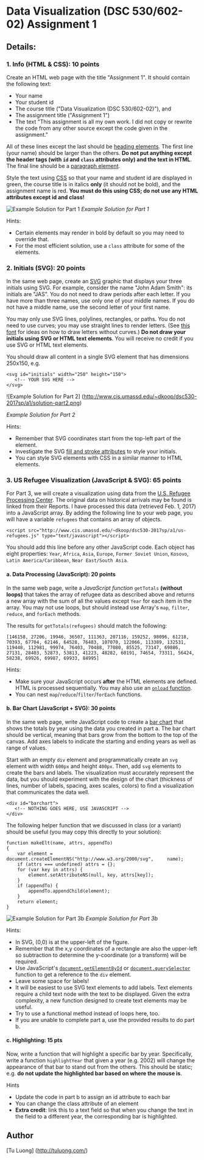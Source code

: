 # Data Visualization (DSC 530/602-02) Assignment 1

## Details:

### 1. Info (HTML & CSS): 10 points

Create an HTML web page with the title "Assignment 1". It should contain the following text:

+ Your name
+ Your student id
+ The course title ("Data Visualization (DSC 530/602-02)"), and
+ The assignment title ("Assignment 1")
+ The text "This assignment is all my own work. I did not copy or rewrite the code from any other source except the code given in the assignment."

All of these lines except the last should be [heading elements](https://developer.mozilla.org/en-US/docs/Web/HTML/Element/Heading_Elements). The first line (your name) should be larger than the others. **Do not put anything except the header tags (with `id` and `class` attributes only) and the text in HTML**. The final line should be a [paragraph element](https://developer.mozilla.org/en-US/docs/Web/HTML/Element/p).

Style the text using [CSS](https://developer.mozilla.org/en-US/docs/Web/CSS) so that your name and student id are displayed in green, the course title is in italics **only** (it should not be bold), and the assignment name is red. **You must do this using CSS; do not use any HTML attributes except id and class!**

![Example Solution for Part 1](http://www.cis.umassd.edu/~dkoop/dsc530-2017sp/a1/solution-part1.png)
*Example Solution for Part 1*

Hints:

+ Certain elements may render in bold by default so you may need to override that.
+ For the most efficient solution, use a `class` attribute for some of the elements.

### 2. Initials (SVG): 20 points

In the same web page, create an [SVG](https://developer.mozilla.org/en-US/docs/Web/SVG) graphic that displays your three initials using SVG. For example, consider the name "John Adam Smith": its initials are "JAS". You do not need to draw periods after each letter. If you have more than three names, use only one of your middle names. If you do not have a middle name, use the second letter of your first name.

You may only use SVG lines, polylines, rectangles, or paths. You do not need to use curves; you may use straight lines to render letters. (See [this font](http://www.dafont.com/ds-digital.font) for ideas on how to draw letters without curves.) **Do not draw your initials using SVG or HTML text elements**. You will receive no credit if you use SVG or HTML text elements.

You should draw all content in a single SVG element that has dimensions 250x150, e.g.

    <svg id="initials" width="250" height="150">
       <!-- YOUR SVG HERE -->
    </svg>

![Example Solution for Part 2] (http://www.cis.umassd.edu/~dkoop/dsc530-2017sp/a1/solution-part2.png)

*Example Solution for Part 2*

Hints:

+ Remember that SVG coordinates start from the top-left part of the element.
+ Investigate the SVG [fill and stroke attributes](https://developer.mozilla.org/en-US/docs/Web/SVG/Tutorial/Fills_and_Strokes) to style your initials.
+ You can style SVG elements with CSS in a similar manner to HTML elements.

### 3. US Refugee Visualization (JavaScript & SVG): 65 points

For Part 3, we will create a visualization using data from the [U.S. Refugee Processing Center](http://www.wrapsnet.org/). The original data on historical arrivals may be found is linked from their Reports. I have processed this data (retrieved Feb. 1, 2017) into a JavaScript array. By adding the following line to your web page, you will have a variable `refugees` that contains an array of objects.

    <script src="http://www.cis.umassd.edu/~dkoop/dsc530-2017sp/a1/us-refugees.js" type="text/javascript"></script>

You should add this line before any other JavaScript code. Each object has eight properties: `Year`, `Africa`, `Asia`, `Europe`, `Former Soviet Union`,  `Kosovo`, `Latin America/Caribbean`, `Near East/South Asia`.

#### a. Data Processing (JavaScript): 20 points

In the same web page, write a *JavaScript function* `getTotals` **(without loops)** that takes the array of refugee data as described above and returns a new array with the sum of all the values except `Year` for each item in the array. You may not use loops, but should instead use Array's `map`, `filter`, `reduce`, and `forEach` methods.

The results for `getTotals(refugees)` should match the following:

    [146158, 27206, 19946, 36507, 111363, 207116, 159252, 98096, 61218, 70393, 67704, 62146, 64528, 76483, 107070, 122066, 113389, 132531, 119448, 112981, 99974, 76403, 70488, 77080, 85525, 73147, 69886, 27131, 28403, 52873, 53813, 41223, 48282, 60191, 74654, 73311, 56424, 58238, 69926, 69987, 69933, 84995]

Hints:

+ Make sure your JavaScript occurs **after** the HTML elements are defined. HTML is processed sequentially. You may also use an [`onload` function](https://developer.mozilla.org/en-US/docs/Web/API/GlobalEventHandlers.onload).
+ You can nest `map`/`reduce`/`filter`/`forEach` functions.

#### b. Bar Chart (JavaScript + SVG): 30 points

In the same web page, write JavaScript code to create a [bar chart](https://en.wikipedia.org/wiki/Bar_chart) that shows the totals by year using the data you created in part a. The bar chart should be vertical, meaning that bars grow from the bottom to the top of the canvas. Add axes labels to indicate the starting and ending years as well as range of values.

Start with an empty `div` element and programmatically create an `svg` element with width `600px` and height `400px`. Then, add `svg` elements to create the bars and labels. The visualization must accurately represent the data, but you should experiment with the design of the chart (thickness of lines, number of labels, spacing, axes scales, colors) to find a visualization that communicates the data well.

    <div id="barchart">
       <!-- NOTHING GOES HERE, USE JAVASCRIPT -->
    </div>
The following helper function that we discussed in class (or a variant) should be useful (you may copy this directly to your solution):

    function makeElt(name, attrs, appendTo)
    {
        var element =     document.createElementNS("http://www.w3.org/2000/svg",     name);
        if (attrs === undefined) attrs = {};
        for (var key in attrs) {
            element.setAttributeNS(null, key, attrs[key]);
        }
        if (appendTo) {
            appendTo.appendChild(element);
        }
        return element;
    }
![Example Solution for Part 3b](http://www.cis.umassd.edu/~dkoop/dsc530-2017sp/a1/solution-part3.png)
*Example Solution for Part 3b*

Hints:

+ In SVG, (0,0) is at the upper-left of the figure.
+ Remember that the x,y coordinates of a rectangle are also the upper-left so subtraction to determine the y-coordinate (or a transform) will be required.
+ Use JavaScript's [`document.getElementById`](https://developer.mozilla.org/en-US/docs/Web/API/document.getElementById) or [`document.querySelector`](https://developer.mozilla.org/en-US/docs/Web/API/Document/querySelector) function to get a reference to the `div` element.
+ Leave some space for labels!
+ It will be easiest to use SVG text elements to add labels. Text elements require a child text node with the text to be displayed. Given the extra complexity, a new function designed to create text elements may be useful.
+ Try to use a functional method instead of loops here, too.
+ If you are unable to complete part a, use the provided results to do part b.

#### c. Highlighting: 15 pts

Now, write a function that will highlight a specific bar by year. Specifically, write a function `highlightYear` that given a year (e.g. 2002) will change the appearance of that bar to stand out from the others. This should be static; e.g. **do not update the highlighted bar based on where the mouse is**.

Hints

+ Update the code in part b to assign an id attribute to each bar
+ You can change the class attribute of an element
+ **Extra credit**: link this to a text field so that when you change the text in the field to a different year, the corresponding bar is highlighted.

## Author

[Tu Luong] (http://tuluong.com/)
